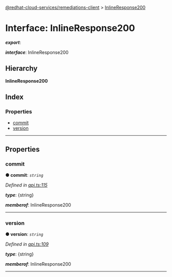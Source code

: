 [@redhat-cloud-services/remediations-client](../README.md) > [InlineResponse200](../interfaces/inlineresponse200.md)

# Interface: InlineResponse200

*__export__*: 

*__interface__*: InlineResponse200

## Hierarchy

**InlineResponse200**

## Index

### Properties

* [commit](inlineresponse200.md#commit)
* [version](inlineresponse200.md#version)

---

## Properties

<a id="commit"></a>

###  commit

**● commit**: *`string`*

*Defined in [api.ts:115](https://github.com/karelhala/javascript-clients/blob/master/packages/remediations/api.ts#L115)*

*__type__*: {string}

*__memberof__*: InlineResponse200

___
<a id="version"></a>

###  version

**● version**: *`string`*

*Defined in [api.ts:109](https://github.com/karelhala/javascript-clients/blob/master/packages/remediations/api.ts#L109)*

*__type__*: {string}

*__memberof__*: InlineResponse200

___

